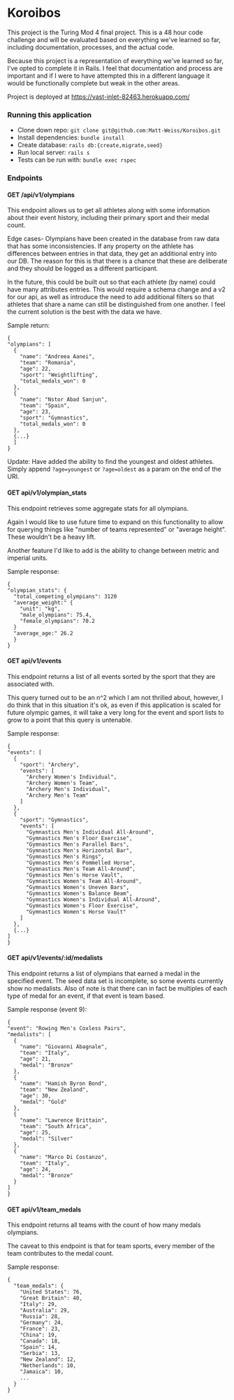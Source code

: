 # Koroibos

  This project is the Turing Mod 4 final project. This is a 48 hour code challenge and will be evaluated based on everything we've learned so far, including documentation, processes, and the actual code.

  Because this project is a representation of everything we've learned so far, I've opted to complete it in Rails. I feel that documentation and process are important and if I were to have attempted this in a different language it would be functionally complete but weak in the other areas.

  Project is deployed at https://vast-inlet-82463.herokuapp.com/


### Running this application

- Clone down repo: `git clone git@github.com:Matt-Weiss/Koroibos.git`
- Install dependencies: `bundle install`
- Create database: `rails db:{create,migrate,seed}`
- Run local server: `rails s`
- Tests can be run with: `bundle exec rspec`

### Endpoints

#### GET /api/v1/olympians

  This endpoint allows us to get all athletes along with some information about their event history, including their primary sport and their medal count.

  Edge cases- Olympians have been created in the database from raw data that has some inconsistencies. If any property on the athlete has differences between entries in that data, they get an additional entry into our DB. The reason for this is that there is a chance that these are deliberate and they should be logged as a different participant.

  In the future, this could be built out so that each athlete (by name) could have many attributes entries. This would require a schema change and a v2 for our api, as well as introduce the need to add additional filters so that athletes that share a name can still be distinguished from one another. I feel the current solution is the best with the data we have.

  Sample return:
  ```
  {
  "olympians": [
    {
      "name": "Andreea Aanei",
      "team": "Romania",
      "age": 22,
      "sport": "Weightlifting",
      "total_medals_won": 0
    },
    {
      "name": "Nstor Abad Sanjun",
      "team": "Spain",
      "age": 23,
      "sport": "Gymnastics",
      "total_medals_won": 0
    },
    {...}
    ]
  }
  ```

  Update:  Have added the ability to find the youngest and oldest athletes. Simply append `?age=youngest` or `?age=oldest` as a param on the end of the URI.

#### GET api/v1/olympian_stats

  This endpoint retrieves some aggregate stats for all olympians.

  Again I would like to use future time to expand on this functionality to allow for querying things like "number of teams represented" or "average height". These wouldn't be a heavy lift.

  Another feature I'd like to add is the ability to change between metric and imperial units.

  Sample response:
  ```
  {
  "olympian_stats": {
    "total_competing_olympians": 3120
    "average_weight:" {
      "unit": "kg",
      "male_olympians": 75.4,
      "female_olympians": 70.2
    }
    "average_age:" 26.2
    }
  }
  ```

#### GET api/v1/events

  This endpoint returns a list of all events sorted by the sport that they are associated with.

  This query turned out to be an n^2 which I am not thrilled about, however, I do think that in this situation it's ok, as even if this application is scaled for future olympic games, it will take a very long for the event and sport lists to grow to a point that this query is untenable.

  Sample response:
  ```
  {
  "events": [
    {
      "sport": "Archery",
      "events": [
        "Archery Women's Individual",
        "Archery Women's Team",
        "Archery Men's Individual",
        "Archery Men's Team"
      ]
    },
    {
      "sport": "Gymnastics",
      "events": [
        "Gymnastics Men's Individual All-Around",
        "Gymnastics Men's Floor Exercise",
        "Gymnastics Men's Parallel Bars",
        "Gymnastics Men's Horizontal Bar",
        "Gymnastics Men's Rings",
        "Gymnastics Men's Pommelled Horse",
        "Gymnastics Men's Team All-Around",
        "Gymnastics Men's Horse Vault",
        "Gymnastics Women's Team All-Around",
        "Gymnastics Women's Uneven Bars",
        "Gymnastics Women's Balance Beam",
        "Gymnastics Women's Individual All-Around",
        "Gymnastics Women's Floor Exercise",
        "Gymnastics Women's Horse Vault"
      ]
    },
    {...}
  ]
}
  ```

#### GET api/v1/events/:id/medalists

  This endpoint returns a list of olympians that earned a medal in the specified event. The seed data set is incomplete, so some events currently show no medalists. Also of note is that there can in fact be multiples of each type of medal for an event, if that event is team based.

  Sample response (event 9):
  ```
  {
  "event": "Rowing Men's Coxless Pairs",
  "medalists": [
    {
      "name": "Giovanni Abagnale",
      "team": "Italy",
      "age": 21,
      "medal": "Bronze"
    },
    {
      "name": "Hamish Byron Bond",
      "team": "New Zealand",
      "age": 30,
      "medal": "Gold"
    },
    {
      "name": "Lawrence Brittain",
      "team": "South Africa",
      "age": 25,
      "medal": "Silver"
    },
    {
      "name": "Marco Di Costanzo",
      "team": "Italy",
      "age": 24,
      "medal": "Bronze"
    }
  ]
}
  ```

#### GET api/v1/team_medals

This endpoint returns all teams with the count of how many medals olympians.

The caveat to this endpoint is that for team sports, every member of the team contributes to the medal count.

Sample response:
```
{
  "team_medals": {
    "United States": 76,
    "Great Britain": 40,
    "Italy": 29,
    "Australia": 29,
    "Russia": 28,
    "Germany": 24,
    "France": 23,
    "China": 19,
    "Canada": 18,
    "Spain": 14,
    "Serbia": 13,
    "New Zealand": 12,
    "Netherlands": 10,
    "Jamaica": 10,
    ...
  }
}
```
